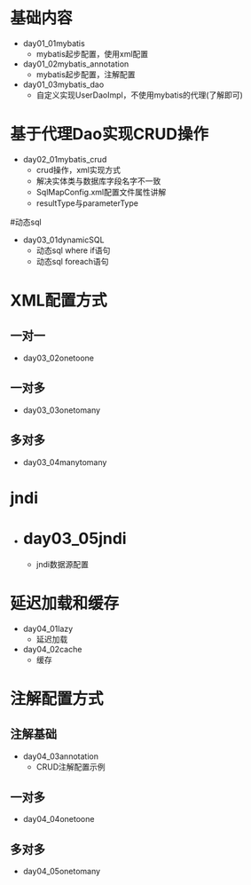# 基础内容
- day01_01mybatis  
    - mybatis起步配置，使用xml配置
- day01_02mybatis_annotation
    - mybatis起步配置，注解配置
- day01_03mybatis_dao
    - 自定义实现UserDaoImpl，不使用mybatis的代理(了解即可)    
# 基于代理Dao实现CRUD操作
- day02_01mybatis_crud
    - crud操作，xml实现方式
    - 解决实体类与数据库字段名字不一致
    - SqlMapConfig.xml配置文件属性讲解
    - resultType与parameterType
    
#动态sql
- day03_01dynamicSQL
    - 动态sql where if语句
    - 动态sql foreach语句

# XML配置方式
## 一对一
- day03_02onetoone
    
## 一对多
- day03_03onetomany

## 多对多
- day03_04manytomany
    
# jndi
- # day03_05jndi
    - jndi数据源配置

# 延迟加载和缓存
- day04_01lazy
    - 延迟加载
- day04_02cache
    - 缓存

# 注解配置方式
## 注解基础
- day04_03annotation
    - CRUD注解配置示例
    
## 一对多
- day04_04onetoone

## 多对多
- day04_05onetomany



















